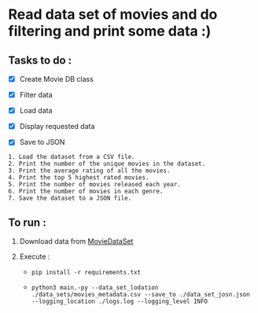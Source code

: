 # Read data set of movies and do filtering and print some data :) 

## Tasks to do : 
- [x] Create Movie DB class 

- [x] Filter data 

- [x] Load data 

- [x] Display requested data

- [x] Save to JSON

```
1. Load the dataset from a CSV file.
2. Print the number of the unique movies in the dataset.
3. Print the average rating of all the movies.
4. Print the top 5 highest rated movies.
5. Print the number of movies released each year.
6. Print the number of movies in each genre.
7. Save the dataset to a JSON file.
```

## To run : 

1. Download data from [MovieDataSet](https://www.kaggle.com/rounakbanik/the-movies-datasethttps://www.kaggle.com/rounakbanik/the-movies-dataset)
2. Execute : 

    - `pip install -r requirements.txt`

    - `python3 main.-py --data_set_lodation ./data_sets/movies_metadata.csv --save_to ./data_set_josn.json --logging_location ./logs.log --logging_level INFO`

